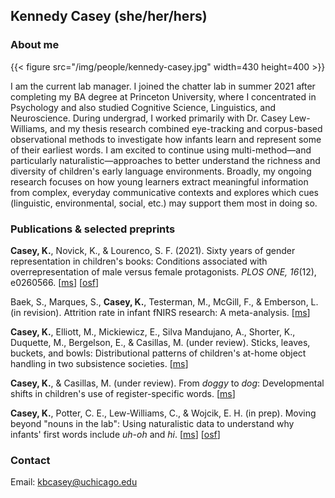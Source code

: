 ## Kennedy Casey (she/her/hers)

### About me

{{< figure src="/img/people/kennedy-casey.jpg" width=430 height=400 >}}

I am the current lab manager. I joined the chatter lab in summer 2021 after completing my BA degree at Princeton University, where I concentrated in Psychology and also studied Cognitive Science, Linguistics, and Neuroscience. During undergrad, I worked primarily with Dr. Casey Lew-Williams, and my thesis research combined eye-tracking and corpus-based observational methods to investigate how infants learn and represent some of their earliest words. I am excited to continue using multi-method—and particularly naturalistic—approaches to better understand the richness and diversity of children's early language environments. Broadly, my ongoing research focuses on how young learners extract meaningful information from complex, everyday communicative contexts and explores which cues (linguistic, environmental, social, etc.) may support them most in doing so.

### Publications & selected preprints
**Casey, K.**, Novick, K., & Lourenco, S. F. (2021). Sixty years of gender representation in children's books: Conditions associated with overrepresentation of male versus female protagonists. _PLOS ONE, 16_(12), e0260566. [[ms](https://journals.plos.org/plosone/article?id=10.1371/journal.pone.0260566)] [[osf](https://osf.io/97gfk/)]

Baek, S., Marques, S., **Casey, K.**, Testerman, M., McGill, F., & Emberson, L. (in revision). Attrition rate in infant fNIRS research: A meta-analysis. [[ms](https://www.biorxiv.org/content/10.1101/2021.06.15.448526v1.abstract)]

**Casey, K.**, Elliott, M., Mickiewicz, E., Silva Mandujano, A., Shorter, K., Duquette, M., Bergelson, E., & Casillas, M. (under review). Sticks, leaves, buckets, and bowls: Distributional patterns of children's at-home object handling in two subsistence societies. [[ms](/lab-publications/Casey_et_al_submitted_Distributional_patterns_of_at_home_object_handling.pdf)]

**Casey, K.**, & Casillas, M. (under review). From _doggy_ to _dog_: Developmental shifts in children's use of register-specific words. [[ms](/lab-publications/Casey_Casillas_submitted_Developmental_shifts_in_use_of_register_specific_words.pdf)]

**Casey, K.**, Potter, C. E., Lew-Williams, C., & Wojcik, E. H. (in prep). Moving beyond "nouns in the lab": Using naturalistic data to understand why infants' first words include _uh-oh_ and _hi_. [[ms](https://psyarxiv.com/xbyr3/)] [[osf](https://osf.io/tdbqn/)]

### Contact 
Email: kbcasey@uchicago.edu
